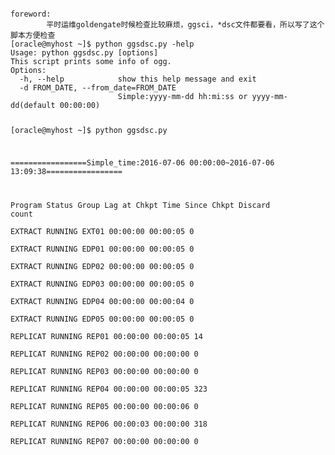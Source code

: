
<html lang="en"><head>
    <meta charset="UTF-8">
    <title></title></head>
<body marginheight="0"><pre><code>
foreword:
		平时运维goldengate时候检查比较麻烦，ggsci，*dsc文件都要看，所以写了这个脚本方便检查
[oracle@myhost ~]$ python ggsdsc.py -help
Usage: python ggsdsc.py [options]
This script prints some info of ogg.
Options:
  -h, --help            show this help message and exit
  -d FROM_DATE, --from_date=FROM_DATE
                        Simple:yyyy-mm-dd hh:mi:ss or yyyy-mm-dd(default 00:00:00)

[oracle@myhost ~]$ python ggsdsc.py

=================Simple_time:2016-07-06 00:00:00~2016-07-06 13:09:38=================

Program   Status    Group     Lag at Chkpt   Time Since Chkpt    Discard count       
EXTRACT   RUNNING   EXT01     00:00:00       00:00:05            0                   
EXTRACT   RUNNING   EDP01     00:00:00       00:00:05            0                   
EXTRACT   RUNNING   EDP02     00:00:00       00:00:05            0                   
EXTRACT   RUNNING   EDP03     00:00:00       00:00:05            0                   
EXTRACT   RUNNING   EDP04     00:00:00       00:00:04            0                   
EXTRACT   RUNNING   EDP05     00:00:00       00:00:05            0                   
REPLICAT  RUNNING   REP01     00:00:00       00:00:05            14                  
REPLICAT  RUNNING   REP02     00:00:00       00:00:00            0                   
REPLICAT  RUNNING   REP03     00:00:00       00:00:00            0                   
REPLICAT  RUNNING   REP04     00:00:00       00:00:05            323                 
REPLICAT  RUNNING   REP05     00:00:00       00:00:06            0                   
REPLICAT  RUNNING   REP06     00:00:03       00:00:00            318                 
REPLICAT  RUNNING   REP07     00:00:00       00:00:00            0</code></pre>
</body></html>